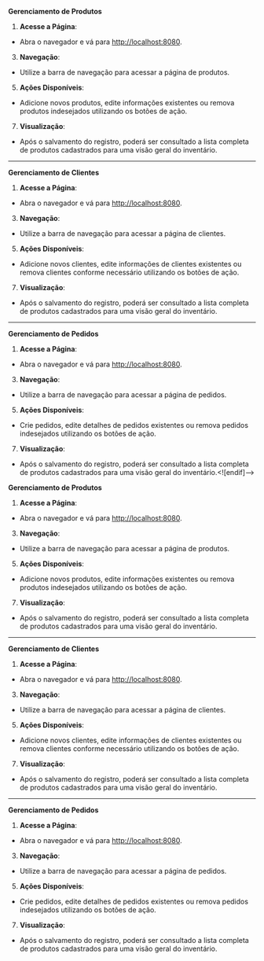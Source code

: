 ﻿**Gerenciamento de Produtos**

1.  **Acesse a Página**:

-   Abra o navegador e vá para [http://localhost:8080](http://localhost:8080).

3.  **Navegação**:

-   Utilize a barra de navegação para acessar a página de produtos.

5.  **Ações Disponíveis**:

-   Adicione novos produtos, edite informações existentes ou remova produtos indesejados utilizando os botões de ação.

7.  **Visualização**:

-   Após o salvamento do registro, poderá ser consultado a lista completa de produtos cadastrados para uma visão geral do inventário.

----------

**Gerenciamento de Clientes**

1.  **Acesse a Página**:

-   Abra o navegador e vá para [http://localhost:8080](http://localhost:8080).

3.  **Navegação**:

-   Utilize a barra de navegação para acessar a página de clientes.

5.  **Ações Disponíveis**:

-   Adicione novos clientes, edite informações de clientes existentes ou remova clientes conforme necessário utilizando os botões de ação.

7.  **Visualização**:

-   Após o salvamento do registro, poderá ser consultado a lista completa de produtos cadastrados para uma visão geral do inventário.

----------

**Gerenciamento de Pedidos**

1.  **Acesse a Página**:

-   Abra o navegador e vá para [http://localhost:8080](http://localhost:8080).

3.  **Navegação**:

-   Utilize a barra de navegação para acessar a página de pedidos.

5.  **Ações Disponíveis**:

-   Crie pedidos, edite detalhes de pedidos existentes ou remova pedidos indesejados utilizando os botões de ação.

7.  **Visualização**:

-   Após o salvamento do registro, poderá ser consultado a lista completa de produtos cadastrados para uma visão geral do inventário.<![endif]-->

**Gerenciamento de Produtos**

1.  **Acesse a Página**:

-   Abra o navegador e vá para [http://localhost:8080](http://localhost:8080).

3.  **Navegação**:

-   Utilize a barra de navegação para acessar a página de produtos.

5.  **Ações Disponíveis**:

-   Adicione novos produtos, edite informações existentes ou remova produtos indesejados utilizando os botões de ação.

7.  **Visualização**:

-   Após o salvamento do registro, poderá ser consultado a lista completa de produtos cadastrados para uma visão geral do inventário.

----------

**Gerenciamento de Clientes**

1.  **Acesse a Página**:

-   Abra o navegador e vá para [http://localhost:8080](http://localhost:8080).

3.  **Navegação**:

-   Utilize a barra de navegação para acessar a página de clientes.

5.  **Ações Disponíveis**:

-   Adicione novos clientes, edite informações de clientes existentes ou remova clientes conforme necessário utilizando os botões de ação.

7.  **Visualização**:

-   Após o salvamento do registro, poderá ser consultado a lista completa de produtos cadastrados para uma visão geral do inventário.

----------

**Gerenciamento de Pedidos**

1.  **Acesse a Página**:

-   Abra o navegador e vá para [http://localhost:8080](http://localhost:8080).

3.  **Navegação**:

-   Utilize a barra de navegação para acessar a página de pedidos.

5.  **Ações Disponíveis**:

-   Crie pedidos, edite detalhes de pedidos existentes ou remova pedidos indesejados utilizando os botões de ação.

7.  **Visualização**:

-   Após o salvamento do registro, poderá ser consultado a lista completa de produtos cadastrados para uma visão geral do inventário.
